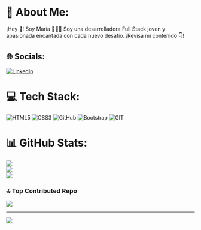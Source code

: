 
# 💫 About Me:
   ¡Hey 👋! Soy María 👨🏻‍💻
   Soy una desarrolladora Full Stack  joven y apasionada encantada con cada nuevo desafío.
   ¡Revisa mi contenido 👇!


## 🌐 Socials:
[![LinkedIn](https://img.shields.io/badge/LinkedIn-%230077B5.svg?logo=linkedin&logoColor=white)](https://linkedin.com/in/www.linkedin.com/in/maría-garcía-plaza-023073291) 

# 💻 Tech Stack:
![HTML5](https://img.shields.io/badge/html5-%23E34F26.svg?style=for-the-badge&logo=html5&logoColor=white) ![CSS3](https://img.shields.io/badge/css3-%231572B6.svg?style=for-the-badge&logo=css3&logoColor=white) ![GitHub](https://img.shields.io/badge/GitHub-%23121011.svg?style=for-the-badge&logo=github&logoColor=white) ![Bootstrap](https://img.shields.io/badge/bootstrap-%23563D7C.svg?style=for-the-badge&logo=bootstrap&logoColor=white) ![GIT](https://img.shields.io/badge/Git-fc6d26?style=for-the-badge&logo=git&logoColor=white)
# 📊 GitHub Stats:
![](https://github-readme-stats.vercel.app/api?username=EloraDana1983&theme=omni&hide_border=false&include_all_commits=false&count_private=false)<br/>
![](https://github-readme-streak-stats.herokuapp.com/?user=EloraDana1983&theme=omni&hide_border=false)<br/>
![](https://github-readme-stats.vercel.app/api/top-langs/?username=EloraDana1983&theme=omni&hide_border=false&include_all_commits=false&count_private=false&layout=compact)

### 🔝 Top Contributed Repo
![](https://github-contributor-stats.vercel.app/api?username=EloraDana1983&limit=5&theme=dark&combine_all_yearly_contributions=true)

---
[![](https://visitcount.itsvg.in/api?id=EloraDana1983&icon=0&color=0)](https://visitcount.itsvg.in)

<!-- Proudly created with GPRM ( https://gprm.itsvg.in ) -->
